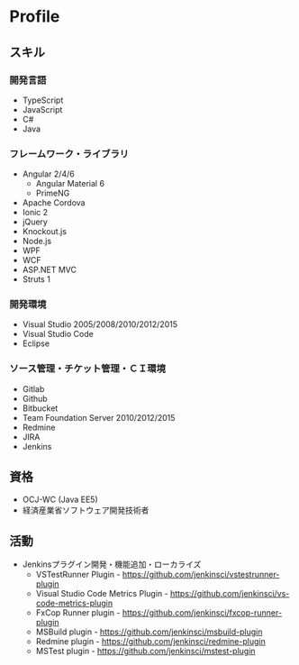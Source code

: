 # Profile

## スキル  

### 開発言語  

* TypeScript  
* JavaScript
* C#
* Java

### フレームワーク・ライブラリ  

* Angular 2/4/6 
  * Angular Material 6 
  * PrimeNG
* Apache Cordova
* Ionic 2
* jQuery
* Knockout.js
* Node.js
* WPF
* WCF
* ASP.NET MVC
* Struts 1

### 開発環境  

* Visual Studio 2005/2008/2010/2012/2015 
* Visual Studio Code  
* Eclipse  

### ソース管理・チケット管理・ＣＩ環境

* Gitlab
* Github
* Bitbucket
* Team Foundation Server 2010/2012/2015
* Redmine
* JIRA
* Jenkins


## 資格  

* OCJ-WC (Java EE5)
* 経済産業省ソフトウェア開発技術者  

## 活動  

* Jenkinsプラグイン開発・機能追加・ローカライズ 
  * VSTestRunner Plugin - https://github.com/jenkinsci/vstestrunner-plugin
  * Visual Studio Code Metrics Plugin - https://github.com/jenkinsci/vs-code-metrics-plugin
  * FxCop Runner plugin - https://github.com/jenkinsci/fxcop-runner-plugin
  * MSBuild plugin - https://github.com/jenkinsci/msbuild-plugin
  * Redmine plugin - https://github.com/jenkinsci/redmine-plugin
  * MSTest plugin - https://github.com/jenkinsci/mstest-plugin
  
